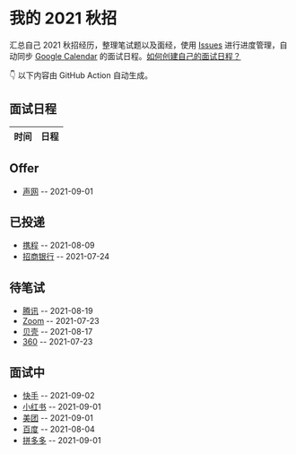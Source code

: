 
# 我的 2021 秋招 

汇总自己 2021 秋招经历，整理笔试题以及面经，使用 [Issues](https://github.com/mayandev/interview-schedule/issues) 进行进度管理，自动同步 [Google Calendar](https://calendar.google.com/) 的面试日程。[如何创建自己的面试日程？](https://github.com/Mayandev/interview-2021/issues/19)


👇 以下内容由 GitHub Action 自动生成。

## 面试日程

| 时间 | 日程 |
| -- | -- |

## Offer
- [声网](https://github.com/Mayandev/interview-schedule/issues/20) -- 2021-09-01
## 已投递
- [携程](https://github.com/Mayandev/interview-schedule/issues/17) -- 2021-08-09
- [招商银行](https://github.com/Mayandev/interview-schedule/issues/12) -- 2021-07-24
## 待笔试
- [腾讯](https://github.com/Mayandev/interview-schedule/issues/22) -- 2021-08-19
- [Zoom](https://github.com/Mayandev/interview-schedule/issues/6) -- 2021-07-23
- [贝壳](https://github.com/Mayandev/interview-schedule/issues/3) -- 2021-08-17
- [360](https://github.com/Mayandev/interview-schedule/issues/1) -- 2021-07-23
## 面试中
- [快手](https://github.com/Mayandev/interview-schedule/issues/25) -- 2021-09-02
- [小红书](https://github.com/Mayandev/interview-schedule/issues/23) -- 2021-09-01
- [美团](https://github.com/Mayandev/interview-schedule/issues/15) -- 2021-09-01
- [百度](https://github.com/Mayandev/interview-schedule/issues/10) -- 2021-08-04
- [拼多多](https://github.com/Mayandev/interview-schedule/issues/9) -- 2021-09-01

